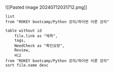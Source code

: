 ![[Pasted image 20240712031712.png]]
```dataview
list
from "ROKEY bootcamp/Python 강의/파이썬 이론 강의"
```
```dataview
table without id
	file.link as "제목",
	tags,
	NeedCheck as "확인요망",
	Review,
	비고
from "ROKEY bootcamp/Python 강의/파이썬 이론 강의"
sort file.name desc
```
